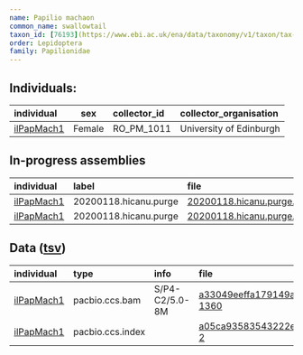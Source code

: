 ```yaml
---
name: Papilio machaon
common_name: swallowtail
taxon_id: [76193](https://www.ebi.ac.uk/ena/data/taxonomy/v1/taxon/tax-id/76193)
order: Lepidoptera
family: Papilionidae
---
```


## Individuals:

| individual | sex | collector_id | collector_organisation |
| :--------- | :-: | :----------- | :--------------------- |
| [ilPapMach1](ilPapMach1.md) | Female | RO_PM_1011 | University of Edinburgh |

## In-progress assemblies

| individual | label | file |
| :--------- | :---- | :--- |
| [ilPapMach1](ilPapMach1.md) | 20200118.hicanu.purge | [20200118.hicanu.purge.prim.fasta.gz](https://darwin.cog.sanger.ac.uk/insects/Papilio_machaon/ilPapMach1/assemblies/working/20200118.hicanu.purge/20200118.hicanu.purge.prim.fasta.gz) |
| [ilPapMach1](ilPapMach1.md) | 20200118.hicanu.purge | [20200118.hicanu.purge.htig.fasta.gz](https://darwin.cog.sanger.ac.uk/insects/Papilio_machaon/ilPapMach1/assemblies/working/20200118.hicanu.purge/20200118.hicanu.purge.htig.fasta.gz) |

## Data ([tsv](Papilio_machaon_data.tsv))

| individual | type | info | file |
| :--------- | :--- | :--- | :--- |
| [ilPapMach1](ilPapMach1.md) | pacbio.ccs.bam | S/P4-C2/5.0-8M | [a33049eeffa179149a5ee0b33203d1d7-1360](https://darwin.cog.sanger.ac.uk/insects/Papilio_machaon/ilPapMach1/genomic_data/pacbio/m64094_191207_175025.ccs.bam) |
| [ilPapMach1](ilPapMach1.md) | pacbio.ccs.index |  | [a05ca93583543222ea70cc962bdccc44-2](https://darwin.cog.sanger.ac.uk/insects/Papilio_machaon/ilPapMach1/genomic_data/pacbio/m64094_191207_175025.ccs.bam.pbi) |
